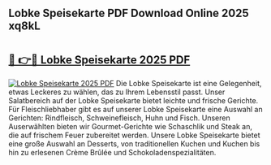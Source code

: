 ## Lobke Speisekarte PDF Download Online 2025 xq8kL

# <h2><a href="http://gcc2lan.nevu.top/?p=Lobke+Speisekarte">🔗 👉🔴 Lobke Speisekarte 2025 PDF</a></h2>

[![Lobke Speisekarte 2025 PDF](https://i.imgur.com/dBaPXMq.png)](http://gcc2lan.nevu.top/?p=Lobke+Speisekarte)
Die Lobke Speisekarte ist eine Gelegenheit, etwas Leckeres zu wählen, das zu Ihrem Lebensstil passt. Unser Salatbereich auf der Lobke Speisekarte bietet leichte und frische Gerichte. Für Fleischliebhaber gibt es auf unserer Lobke Speisekarte eine Auswahl an Gerichten: Rindfleisch, Schweinefleisch, Huhn und Fisch. Unseren Auserwählten bieten wir Gourmet-Gerichte wie Schaschlik und Steak an, die auf frischem Feuer zubereitet werden. Unsere Lobke Speisekarte bietet eine große Auswahl an Desserts, von traditionellen Kuchen und Kuchen bis hin zu erlesenen Crème Brûlée und Schokoladenspezialitäten.
